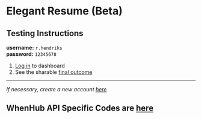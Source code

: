# Elegant Resume (Beta)
## Testing Instructions

__username:__ `r.hendriks`  
__password:__ `12345678`

1. [Log in](http://bitnami-lampstack-6f53.cloudapp.net/ElegantResume/dashboard/login.php) to dashboard  
2. See the sharable [final outcome](http://bitnami-lampstack-6f53.cloudapp.net/ElegantResume/resume/r.hendriks)  
---


_If necessary, create a new account [here](http://bitnami-lampstack-6f53.cloudapp.net/ElegantResume/dashboard/login.php#signup)_



## WhenHub API Specific Codes are [here](https://github.com/mehamasum/ElegantResume/tree/master/dashboard/whenhub_api)
